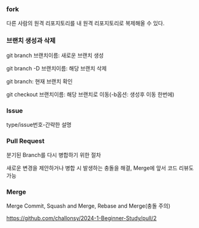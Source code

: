 ### fork

다른 사람의 원격 리포지토리를 내 원격 리포지토리로 복제해올 수 있다.

### 브랜치 생성과 삭제

git branch 브랜치이름: 새로운 브랜치 생성

git branch -D 브랜치이름: 해당 브랜치 삭제

git branch: 현재 브랜치 확인

git checkout 브랜치이름: 해당 브랜치로 이동(-b옵션: 생성후 이동 한번에)


### Issue

type/issue번호-간략한 설명



### Pull Request

분기된 Branch를 다시 병합하기 위한 절차

새로운 변경을 제안하거나 병합 시 발생하는 충돌을 해결, Merge에 앞서 코드 리뷰도 가능


### Merge

Merge Commit, Squash and Merge, Rebase and Merge(충돌 주의) 

<https://github.com/challonsy/2024-1-Beginner-Study/pull/2>
